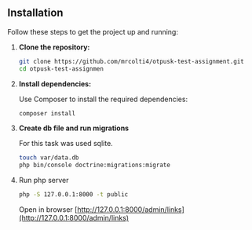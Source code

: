 ## Installation

Follow these steps to get the project up and running:

1. **Clone the repository:**

    ```bash
    git clone https://github.com/mrcolti4/otpusk-test-assignment.git
    cd otpusk-test-assignmen
    ```

2. **Install dependencies:**

    Use Composer to install the required dependencies:

    ```bash
    composer install
    ```
3. **Create db file and run migrations**
   
    For this task was used sqlite.

    ```bash
    touch var/data.db
    php bin/console doctrine:migrations:migrate
    ```
4. Run php server

   ```bash
   php -S 127.0.0.1:8000 -t public
   ```

   Open in browser [http://127.0.0.1:8000/admin/links](http://127.0.0.1:8000/admin/links)
